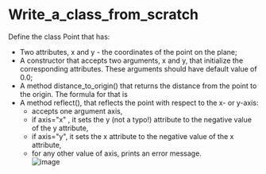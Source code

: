 # Write_a_class_from_scratch

Define the class Point that has:<br>

* Two attributes, x and y - the coordinates of the point on the plane;<br>
* A constructor that accepts two arguments, x and y, that initialize the corresponding attributes. These arguments should have default value of 0.0;<br>
* A method distance_to_origin() that returns the distance from the point to the origin. The formula for that is <br>
* A method reflect(), that reflects the point with respect to the x- or y-axis:<br>
    * accepts one argument axis,<br>
    * if axis="x" , it sets the y (not a typo!) attribute to the negative value of the y attribute,<br>
    * if axis="y", it sets the x attribute to the negative value of the x attribute,<br>
    * for any other value of axis, prints an error message.<br>
![image](https://user-images.githubusercontent.com/93814390/230421504-22782516-16dc-402e-860c-fee22a9365d6.png)
